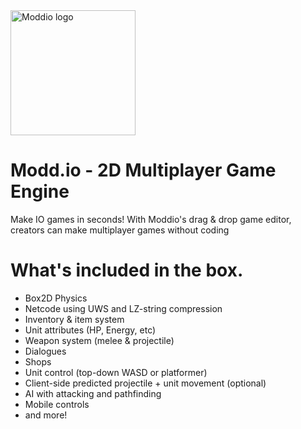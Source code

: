 <a href="https://modd.io">
  <img src="https://res.cloudinary.com/davvp7lix/image/fetch/w_300,f_auto/https://www.modd.io/_next/static/media/logo.08e05f95.svg?w=3840&q=75" width="200" alt="Moddio logo">
</a>

# Modd.io - 2D Multiplayer Game Engine
Make IO games in seconds! With Moddio's drag & drop game editor, creators can make multiplayer games without coding




# What's included in the box.
- Box2D Physics
- Netcode using UWS and LZ-string compression
- Inventory & item system
- Unit attributes (HP, Energy, etc)
- Weapon system (melee & projectile)
- Dialogues
- Shops
- Unit control (top-down WASD or platformer)
- Client-side predicted projectile + unit movement (optional)
- AI with attacking and pathfinding
- Mobile controls
- and more!